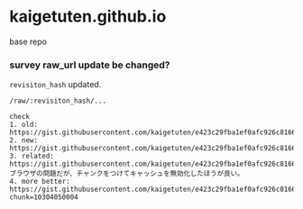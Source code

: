 # kaigetuten.github.io
base repo

### survey raw_url update be changed?
```revisiton_hash``` updated.
```
/raw/:revisiton_hash/...
```
```
check
1. old: https://gist.githubusercontent.com/kaigetuten/e423c29fba1ef0afc926c81668cfe230/raw/a00f91c906a4a357408fa892757fc05c838fb881/test.txt
2. new: https://gist.githubusercontent.com/kaigetuten/e423c29fba1ef0afc926c81668cfe230/raw/bb905bf406160515475721b28c52427a5465698a/test.txt
3. related: https://gist.githubusercontent.com/kaigetuten/e423c29fba1ef0afc926c81668cfe230/raw/test.txt
ブラウザの問題だが、チャンクをつけてキャッシュを無効化したほうが良い。
4. more better: https://gist.githubusercontent.com/kaigetuten/e423c29fba1ef0afc926c81668cfe230/raw/test.txt?chunk=10304050004
```
